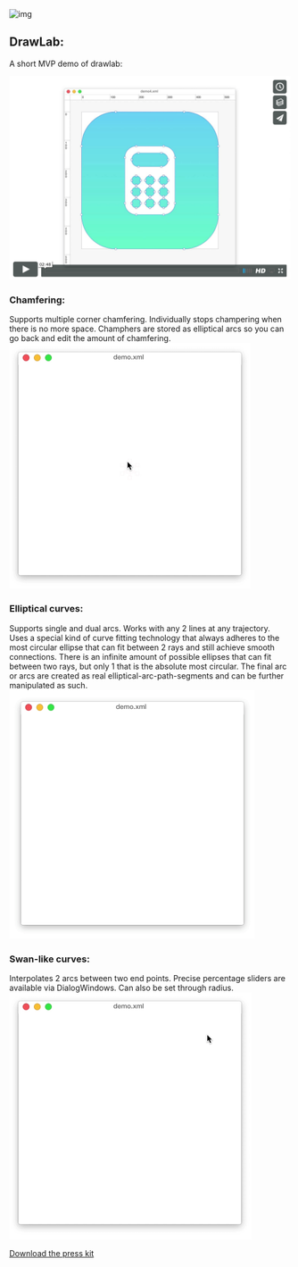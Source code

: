 <img width="200" alt="img" src="https://rawgit.com/stylekit/img/master/drawlab_icon_1.svg">

## DrawLab:  
A short MVP demo of drawlab:

[<img width="742" alt="img" src="https://raw.githubusercontent.com/stylekit/img/master/drawlab_teaser_screen.png">](https://vimeo.com/181233724)

### Chamfering:  
Supports multiple corner chamfering. Individually stops champering when there is no more space. Champhers are stored as elliptical arcs so you can go back and edit the amount of chamfering.  
<img width="433" alt="img" src="https://raw.githubusercontent.com/stylekit/img/master/star-chamfer-demo-20fps_2.gif">

### Elliptical curves:  
Supports single and dual arcs. Works with any 2 lines at any trajectory. Uses a special kind of curve fitting technology that always adheres to the most circular ellipse that can fit between 2 rays and still achieve smooth connections. There is an infinite amount of possible ellipses that can fit between two rays, but only 1 that is the absolute most circular. The final arc or arcs are created as real elliptical-arc-path-segments and can be further manipulated as such.
<img width="440" alt="img" src="https://raw.githubusercontent.com/stylekit/img/master/c-bridge-demo.gif">  

### Swan-like curves:  
Interpolates 2 arcs between two end points. Precise percentage sliders are available via DialogWindows. Can also be set through radius.  
<img width="434" alt="img" src="https://raw.githubusercontent.com/stylekit/img/master/s-bridge-demo-short-15-fps.gif">

[Download the press kit](https://raw.githubusercontent.com/stylekit/img/master/drawlab_press_kit.zip) 
